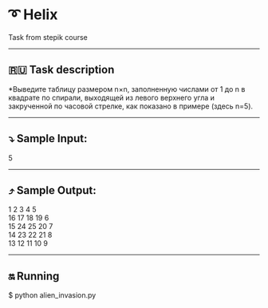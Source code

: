 # :curly_loop: Helix
Task from stepik course
____
## :ru: Task description
*Выведите таблицу размером n×n, заполненную числами от 1 до n в квадрате по спирали, выходящей из левого верхнего угла и закрученной по часовой стрелке, как показано в примере (здесь n=5).
____
## :arrow_heading_down: Sample Input:
5
____
## :arrow_heading_up: Sample Output:
1 2 3 4 5    
16 17 18 19 6    
15 24 25 20 7    
14 23 22 21 8    
13 12 11 10 9    
____
## :on: Running
$ python alien_invasion.py
